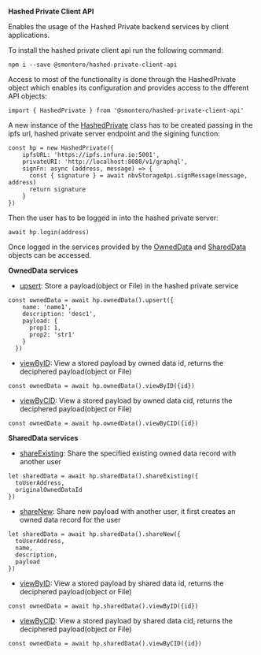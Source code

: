 **Hashed Private Client API**

Enables the usage of the Hashed Private backend services by client applications.

To install the hashed private client api run the following command:

`npm i --save @smontero/hashed-private-client-api`

Access to most of the functionality is done through the HashedPrivate object which enables its configuration and provides access to the dfferent API objects:

`import { HashedPrivate } from '@smontero/hashed-private-client-api'`



A new instance of the [HashedPrivate](https://github.com/hashed-io/hashed-private-client-api/blob/5511ff36594bda72a17a4361524bd5dff66b52df/src/HashedPrivate.js#L6) class has to be created passing in the 
ipfs url, hashed private server endpoint and the sigining function:

```
const hp = new HashedPrivate({
    ipfsURL: 'https://ipfs.infura.io:5001',
    privateURI: 'http://localhost:8080/v1/graphql',
    signFn: async (address, message) => {
      const { signature } = await nbvStorageApi.signMessage(message, address)
      return signature
    }
})
```

Then the user has to be logged in into the hashed private server:

`await hp.login(address)`

Once logged in the services provided by the [OwnedData](https://github.com/hashed-io/hashed-private-client-api/blob/5511ff36594bda72a17a4361524bd5dff66b52df/src/model/OwnedData.js#L98) and [SharedData](https://github.com/hashed-io/hashed-private-client-api/blob/5511ff36594bda72a17a4361524bd5dff66b52df/src/model/SharedData.js#L120) objects can be accessed.  

**OwnedData services**

* [upsert](https://github.com/hashed-io/hashed-private-client-api/blob/5511ff36594bda72a17a4361524bd5dff66b52df/src/model/OwnedData.js#L175): Store a payload(object or File) in the hashed private service

```
const ownedData = await hp.ownedData().upsert({
    name: 'name1',
    description: 'desc1',
    payload: {
      prop1: 1,
      prop2: 'str1'
    }
  })
```

* [viewByID](https://github.com/hashed-io/hashed-private-client-api/blob/5511ff36594bda72a17a4361524bd5dff66b52df/src/model/OwnedData.js#L205): View a stored payload by owned data id, returns the deciphered payload(object or File)

```
const ownedData = await hp.ownedData().viewByID({id})
```

* [viewByCID](https://github.com/hashed-io/hashed-private-client-api/blob/5511ff36594bda72a17a4361524bd5dff66b52df/src/model/OwnedData.js#L199): View a stored payload by owned data cid, returns the deciphered payload(object or File)

```
const ownedData = await hp.ownedData().viewByCID({id})
```

**SharedData services**

* [shareExisting](https://github.com/hashed-io/hashed-private-client-api/blob/5511ff36594bda72a17a4361524bd5dff66b52df/src/model/SharedData.js#L221): Share the specified existing owned data record with another user

```
let sharedData = await hp.sharedData().shareExisting({
  toUserAddress,
  originalOwnedDataId
})
```

* [shareNew](https://github.com/hashed-io/hashed-private-client-api/blob/5511ff36594bda72a17a4361524bd5dff66b52df/src/model/SharedData.js#L189): Share new payload with another user, it first creates an owned data record for the user

```
let sharedData = await hp.sharedData().shareNew({
  toUserAddress,
  name,
  description,
  payload
})
```

* [viewByID](https://github.com/hashed-io/hashed-private-client-api/blob/5511ff36594bda72a17a4361524bd5dff66b52df/src/model/SharedData.js#L294): View a stored payload by shared data id, returns the deciphered payload(object or File)

```
const ownedData = await hp.sharedData().viewByID({id})
```

* [viewByCID](https://github.com/hashed-io/hashed-private-client-api/blob/5511ff36594bda72a17a4361524bd5dff66b52df/src/model/OwnedData.js#L199): View a stored payload by shared data cid, returns the deciphered payload(object or File)

```
const ownedData = await hp.sharedData().viewByCID({id})
```